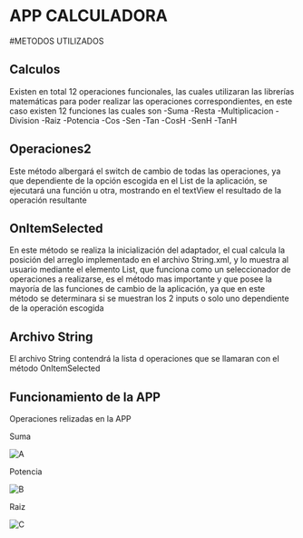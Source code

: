 # APP CALCULADORA

#METODOS UTILIZADOS

## Calculos

Existen en total 12 operaciones funcionales, las cuales utilizaran las librerías matemáticas para poder realizar las operaciones correspondientes, en este caso existen 12 funciones las cuales son
-Suma
-Resta
-Multiplicacion
-Division
-Raiz
-Potencia
-Cos
-Sen
-Tan
-CosH
-SenH
-TanH


## Operaciones2

Este método albergará el switch de cambio de todas las operaciones, ya que dependiente de la opción escogida en el List de la aplicación, se ejecutará una función u otra, mostrando en el textView el resultado de la operación resultante

## OnItemSelected

En este método se realiza la inicialización del adaptador, el cual calcula la posición del arreglo implementado en el archivo String.xml, y lo muestra al usuario mediante el elemento List, que funciona como un seleccionador de operaciones a realizarse, es el método mas importante y que posee la mayoría de las funciones de cambio de la aplicación, ya que en este método se determinara si se muestran los 2 inputs o solo uno dependiente de la operación escogida

## Archivo String

El archivo String contendrá la lista d operaciones que se llamaran con el método OnItemSelected 

## Funcionamiento de la APP

Operaciones relizadas en la APP

Suma

![A](https://user-images.githubusercontent.com/38481086/106094108-7f15e380-60ff-11eb-9de1-8e83ba1ac26b.png)

Potencia

![B](https://user-images.githubusercontent.com/38481086/106094316-cb612380-60ff-11eb-97ea-980eb17c4aa6.png)

Raiz

![C](https://user-images.githubusercontent.com/38481086/106094361-db790300-60ff-11eb-84f2-dfd8f0c33a8d.png)

